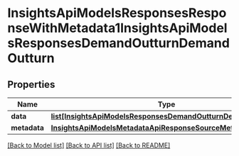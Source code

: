 # InsightsApiModelsResponsesResponseWithMetadata1InsightsApiModelsResponsesDemandOutturnDemandOutturn

## Properties
Name | Type | Description | Notes
------------ | ------------- | ------------- | -------------
**data** | [**list[InsightsApiModelsResponsesDemandOutturnDemandOutturn]**](InsightsApiModelsResponsesDemandOutturnDemandOutturn.md) |  | [optional] 
**metadata** | [**InsightsApiModelsMetadataApiResponseSourceMetadata**](InsightsApiModelsMetadataApiResponseSourceMetadata.md) |  | [optional] 

[[Back to Model list]](../README.md#documentation-for-models) [[Back to API list]](../README.md#documentation-for-api-endpoints) [[Back to README]](../README.md)

